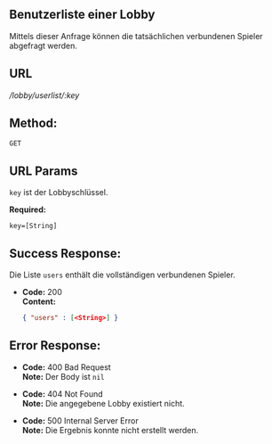 ## Benutzerliste einer Lobby

Mittels dieser Anfrage können die tatsächlichen verbundenen Spieler abgefragt werden.

## URL

  _/lobby/userlist/:key_

## Method:
  
  `GET`
  
## URL Params

   `key` ist der Lobbyschlüssel.

   **Required:**
 
   `key=[String]`


## Success Response:

  Die Liste `users` enthält die vollständigen verbundenen Spieler.

  * **Code:** 200 <br />
    **Content:** 
    ```json
    { "users" : [<String>] }
    ```
 
## Error Response:

 * **Code:** 400 Bad Request<br />
    **Note:** Der Body ist `nil`

  * **Code:** 404 Not Found<br />
    **Note:** Die angegebene Lobby existiert nicht.

  * **Code:** 500 Internal Server Error<br />
    **Note:** Die Ergebnis konnte nicht erstellt werden.


